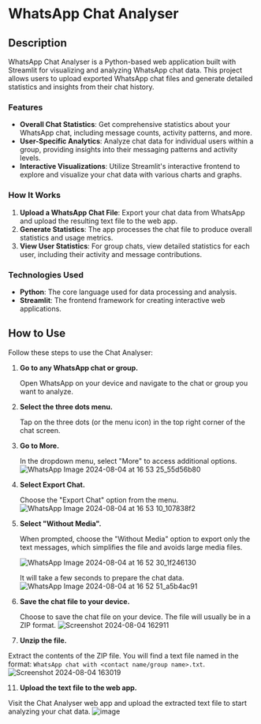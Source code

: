 # WhatsApp Chat Analyser

## Description

WhatsApp Chat Analyser is a Python-based web application built with Streamlit for visualizing and analyzing WhatsApp chat data. This project allows users to upload exported WhatsApp chat files and generate detailed statistics and insights from their chat history.

### Features

- **Overall Chat Statistics**: Get comprehensive statistics about your WhatsApp chat, including message counts, activity patterns, and more.
- **User-Specific Analytics**: Analyze chat data for individual users within a group, providing insights into their messaging patterns and activity levels.
- **Interactive Visualizations**: Utilize Streamlit's interactive frontend to explore and visualize your chat data with various charts and graphs.

### How It Works

1. **Upload a WhatsApp Chat File**: Export your chat data from WhatsApp and upload the resulting text file to the web app.
2. **Generate Statistics**: The app processes the chat file to produce overall statistics and usage metrics.
3. **View User Statistics**: For group chats, view detailed statistics for each user, including their activity and message contributions.

### Technologies Used

- **Python**: The core language used for data processing and analysis.
- **Streamlit**: The frontend framework for creating interactive web applications.

## How to Use

Follow these steps to use the Chat Analyser:

1. **Go to any WhatsApp chat or group.**
   
   Open WhatsApp on your device and navigate to the chat or group you want to analyze.

2. **Select the three dots menu.**
   
   Tap on the three dots (or the menu icon) in the top right corner of the chat screen.


3. **Go to More.**
   
   In the dropdown menu, select "More" to access additional options.
   ![WhatsApp Image 2024-08-04 at 16 53 25_55d56b80](https://github.com/user-attachments/assets/a02bc9af-6757-488d-9b3a-c0706aaff295)


5. **Select Export Chat.**
   
   Choose the "Export Chat" option from the menu.
   ![WhatsApp Image 2024-08-04 at 16 53 10_107838f2](https://github.com/user-attachments/assets/1aa9bd35-1368-4ea0-b2c4-0f74c219b9e9)



7. **Select "Without Media".**
   
   When prompted, choose the "Without Media" option to export only the text messages, which simplifies the file and avoids large media files.
   
   ![WhatsApp Image 2024-08-04 at 16 52 30_1f246130](https://github.com/user-attachments/assets/6826a2e4-e66d-4336-ba64-e1e2a89a9fa8)


   It will take a few seconds to prepare the chat data.
   ![WhatsApp Image 2024-08-04 at 16 52 51_a5b4ac91](https://github.com/user-attachments/assets/1270023d-977e-4046-95fd-8a6dc6c8a99b)



9. **Save the chat file to your device.**
   
   Choose to save the chat file on your device. The file will usually be in a ZIP format.
   ![Screenshot 2024-08-04 162911](https://github.com/user-attachments/assets/e6acc9d5-fff6-41df-8a20-6073e4165cf9)


10. **Unzip the file.**
   
   Extract the contents of the ZIP file. You will find a text file named in the format: `WhatsApp chat with <contact name/group name>.txt`.
   ![Screenshot 2024-08-04 163019](https://github.com/user-attachments/assets/0bb6eae0-0f47-48f3-8cff-7121f38a7932)


11. **Upload the text file to the web app.**
   
   Visit the Chat Analyser web app and upload the extracted text file to start analyzing your chat data.
   ![image](https://github.com/user-attachments/assets/5090e820-661a-4f75-9a68-50ab0eaeb183)


